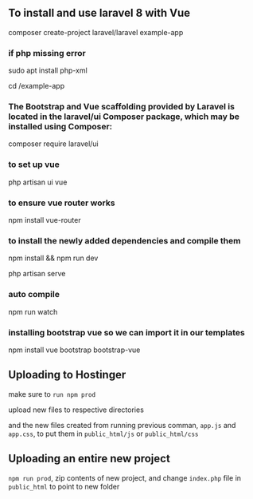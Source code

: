 ## To install and use laravel 8 with Vue 

composer create-project laravel/laravel example-app

### if php missing error

sudo apt install php-xml

cd /example-app

### The Bootstrap and Vue scaffolding provided by Laravel is located in the laravel/ui Composer package, which may be installed using Composer:

composer require laravel/ui

### to set up vue

php artisan ui vue

### to ensure vue router works

npm install vue-router

### to install the newly added dependencies and compile them

npm install && npm run dev

php artisan serve

### auto compile

npm run watch

### installing bootstrap vue so we can import it in our templates

npm install vue bootstrap bootstrap-vue

## Uploading to Hostinger

make sure to `run npm prod`

upload new files to respective directories

and the new files created from running previous comman, `app.js` and `app.css`, to put them in `public_html/js` or `public_html/css` 

## Uploading an entire new project

`npm run prod`, zip contents of new project, and change `index.php` file in `public_html` to point to new folder